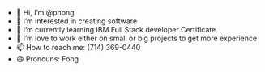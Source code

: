 - 👋 Hi, I’m @phong
- 👀 I’m interested in creating software
- 🌱 I’m currently learning IBM Full Stack developer Certificate
- 💞️ I’m love to work either on small or big projects to get more experience
- 📫 How to reach me: (714) 369-0440
- 😄 Pronouns: Fong 

<!---
phong210/phong210 is a ✨ special ✨ repository because its `README.md` (this file) appears on your GitHub profile.
You can click the Preview link to take a look at your changes.
--->
